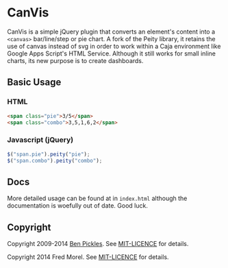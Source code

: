# CanVis


CanVis is a simple jQuery plugin that converts an element's content into a `<canvas>` bar/line/step or pie chart. A fork of the Peity library, it retains the use of canvas instead of svg in order to work within a Caja environment like Google Apps Script's HTML Service. Although it still works for small inline charts, its new purpose is to create dashboards.

## Basic Usage

### HTML

```html
<span class="pie">3/5</span>
<span class="combo">3,5,1,6,2</span>
```

### Javascript (jQuery)

```js
$("span.pie").peity("pie");
$("span.combo").peity("combo");
```

## Docs

More detailed usage can be found at in `index.html` although the documentation is woefully out of date. Good luck.

## Copyright

Copyright 2009-2014 [Ben Pickles](http://benpickles.com/). See [MIT-LICENCE](https://github.com/benpickles/peity/blob/master/MIT-LICENCE) for details.

Copyright 2014 Fred Morel. See [MIT-LICENCE](https://github.com/fmorel90/canvis/blob/master/MIT-LICENCE) for details.
